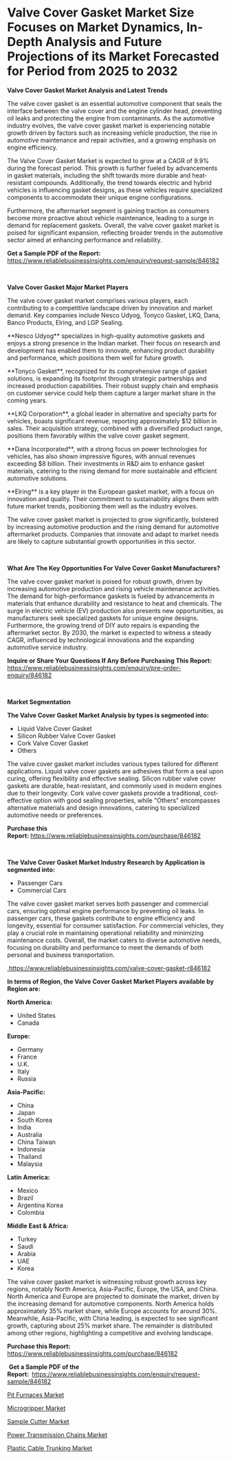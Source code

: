 <p><h1>Valve Cover Gasket Market Size Focuses on Market Dynamics, In-Depth Analysis and Future Projections of its Market Forecasted for Period from 2025 to 2032</h1></p><p><strong>Valve Cover Gasket Market Analysis and Latest Trends</strong></p>
<p><p>The valve cover gasket is an essential automotive component that seals the interface between the valve cover and the engine cylinder head, preventing oil leaks and protecting the engine from contaminants. As the automotive industry evolves, the valve cover gasket market is experiencing notable growth driven by factors such as increasing vehicle production, the rise in automotive maintenance and repair activities, and a growing emphasis on engine efficiency.</p><p>The Valve Cover Gasket Market is expected to grow at a CAGR of 9.9% during the forecast period. This growth is further fueled by advancements in gasket materials, including the shift towards more durable and heat-resistant compounds. Additionally, the trend towards electric and hybrid vehicles is influencing gasket designs, as these vehicles require specialized components to accommodate their unique engine configurations. </p><p>Furthermore, the aftermarket segment is gaining traction as consumers become more proactive about vehicle maintenance, leading to a surge in demand for replacement gaskets. Overall, the valve cover gasket market is poised for significant expansion, reflecting broader trends in the automotive sector aimed at enhancing performance and reliability.</p></p>
<p><strong>Get a Sample PDF of the Report:&nbsp;</strong> <a href="https://www.reliablebusinessinsights.com/enquiry/request-sample/846182?utm_campaign=39&utm_medium=2&utm_source=Github&utm_content=ia&utm_term=10042025&utm_id=valve-cover-gasket">https://www.reliablebusinessinsights.com/enquiry/request-sample/846182</a></p>
<p>&nbsp;</p>
<p><strong>Valve Cover Gasket Major Market Players</strong></p>
<p><p>The valve cover gasket market comprises various players, each contributing to a competitive landscape driven by innovation and market demand. Key companies include Nesco Udyog, Tonyco Gasket, LKQ, Dana, Banco Products, Elring, and LGP Sealing.</p><p>**Nesco Udyog** specializes in high-quality automotive gaskets and enjoys a strong presence in the Indian market. Their focus on research and development has enabled them to innovate, enhancing product durability and performance, which positions them well for future growth.</p><p>**Tonyco Gasket**, recognized for its comprehensive range of gasket solutions, is expanding its footprint through strategic partnerships and increased production capabilities. Their robust supply chain and emphasis on customer service could help them capture a larger market share in the coming years.</p><p>**LKQ Corporation**, a global leader in alternative and specialty parts for vehicles, boasts significant revenue, reporting approximately $12 billion in sales. Their acquisition strategy, combined with a diversified product range, positions them favorably within the valve cover gasket segment.</p><p>**Dana Incorporated**, with a strong focus on power technologies for vehicles, has also shown impressive figures, with annual revenues exceeding $8 billion. Their investments in R&D aim to enhance gasket materials, catering to the rising demand for more sustainable and efficient automotive solutions.</p><p>**Elring** is a key player in the European gasket market, with a focus on innovation and quality. Their commitment to sustainability aligns them with future market trends, positioning them well as the industry evolves.</p><p>The valve cover gasket market is projected to grow significantly, bolstered by increasing automotive production and the rising demand for automotive aftermarket products. Companies that innovate and adapt to market needs are likely to capture substantial growth opportunities in this sector.</p></p>
<p>&nbsp;</p>
<p><strong>What Are The Key Opportunities For Valve Cover Gasket Manufacturers?</strong></p>
<p><p>The valve cover gasket market is poised for robust growth, driven by increasing automotive production and rising vehicle maintenance activities. The demand for high-performance gaskets is fueled by advancements in materials that enhance durability and resistance to heat and chemicals. The surge in electric vehicle (EV) production also presents new opportunities, as manufacturers seek specialized gaskets for unique engine designs. Furthermore, the growing trend of DIY auto repairs is expanding the aftermarket sector. By 2030, the market is expected to witness a steady CAGR, influenced by technological innovations and the expanding automotive service industry.</p></p>
<p><strong>Inquire or Share Your Questions If Any Before Purchasing This Report:</strong> <a href="https://www.reliablebusinessinsights.com/enquiry/pre-order-enquiry/846182?utm_campaign=39&utm_medium=2&utm_source=Github&utm_content=ia&utm_term=10042025&utm_id=valve-cover-gasket">https://www.reliablebusinessinsights.com/enquiry/pre-order-enquiry/846182</a></p>
<p>&nbsp;</p>
<p><strong>Market Segmentation</strong></p>
<p><strong>The Valve Cover Gasket Market Analysis by types is segmented into:</strong></p>
<p><ul><li>Liquid Valve Cover Gasket</li><li>Silicon Rubber Valve Cover Gasket</li><li>Cork Valve Cover Gasket</li><li>Others</li></ul></p>
<p><p>The valve cover gasket market includes various types tailored for different applications. Liquid valve cover gaskets are adhesives that form a seal upon curing, offering flexibility and effective sealing. Silicon rubber valve cover gaskets are durable, heat-resistant, and commonly used in modern engines due to their longevity. Cork valve cover gaskets provide a traditional, cost-effective option with good sealing properties, while "Others" encompasses alternative materials and design innovations, catering to specialized automotive needs or preferences.</p></p>
<p><strong>Purchase this Report:&nbsp;</strong><a href="https://www.reliablebusinessinsights.com/purchase/846182?utm_campaign=39&utm_medium=2&utm_source=Github&utm_content=ia&utm_term=10042025&utm_id=valve-cover-gasket">https://www.reliablebusinessinsights.com/purchase/846182</a></p>
<p>&nbsp;</p>
<p><strong>The Valve Cover Gasket Market Industry Research by Application is segmented into:</strong></p>
<p><ul><li>Passenger Cars</li><li>Commercial Cars</li></ul></p>
<p><p>The valve cover gasket market serves both passenger and commercial cars, ensuring optimal engine performance by preventing oil leaks. In passenger cars, these gaskets contribute to engine efficiency and longevity, essential for consumer satisfaction. For commercial vehicles, they play a crucial role in maintaining operational reliability and minimizing maintenance costs. Overall, the market caters to diverse automotive needs, focusing on durability and performance to meet the demands of both personal and business transportation.</p></p>
<p><a href="https://www.reliablebusinessinsights.com/valve-cover-gasket-r846182?utm_campaign=39&utm_medium=2&utm_source=Github&utm_content=ia&utm_term=10042025&utm_id=valve-cover-gasket">&nbsp;https://www.reliablebusinessinsights.com/valve-cover-gasket-r846182</a></p>
<p><strong>In terms of Region, the Valve Cover Gasket Market Players available by Region are:</strong></p>
<p>
    <p> <strong> North America: </strong>
        <ul>
            <li>United States</li>
            <li>Canada</li>
        </ul>
        </p> 
    <p> <strong> Europe: </strong>
        <ul>
            <li>Germany</li>
            <li>France</li>
            <li>U.K.</li>
            <li>Italy</li>
            <li>Russia</li>
        </ul>
        </p> 
    <p> <strong> Asia-Pacific: </strong>
        <ul>
            <li>China</li>
            <li>Japan</li>
            <li>South Korea</li>
            <li>India</li>
            <li>Australia</li>
            <li>China Taiwan</li>
            <li>Indonesia</li>
            <li>Thailand</li>
            <li>Malaysia</li>
        </ul>
        </p> 
    <p> <strong> Latin America: </strong>
        <ul>
            <li>Mexico</li>
            <li>Brazil</li>
            <li>Argentina Korea</li>
            <li>Colombia</li>
        </ul>
        </p> 
    <p> <strong> Middle East & Africa: </strong>
        <ul>
            <li>Turkey</li>
            <li>Saudi</li>
            <li>Arabia</li>
            <li>UAE</li>
            <li>Korea</li>
        </ul>
    </p>
    </p>
<p><p>The valve cover gasket market is witnessing robust growth across key regions, notably North America, Asia-Pacific, Europe, the USA, and China. North America and Europe are projected to dominate the market, driven by the increasing demand for automotive components. North America holds approximately 35% market share, while Europe accounts for around 30%. Meanwhile, Asia-Pacific, with China leading, is expected to see significant growth, capturing about 25% market share. The remainder is distributed among other regions, highlighting a competitive and evolving landscape.</p></p>
<p><strong>Purchase this Report: </strong><a href="https://www.reliablebusinessinsights.com/purchase/846182?utm_campaign=39&utm_medium=2&utm_source=Github&utm_content=ia&utm_term=10042025&utm_id=valve-cover-gasket">https://www.reliablebusinessinsights.com/purchase/846182</a></p>
<p>&nbsp;<strong>Get a Sample PDF of the Report:&nbsp;&nbsp;</strong><a href="https://www.reliablebusinessinsights.com/enquiry/request-sample/846182?utm_campaign=39&utm_medium=2&utm_source=Github&utm_content=ia&utm_term=10042025&utm_id=valve-cover-gasket">https://www.reliablebusinessinsights.com/enquiry/request-sample/846182</a></p>
<p><strong></strong></p>
<p><p><a href="https://github.com/cobinaydin13/Market-Research-Report-List-1/blob/main/pit-furnaces-market.md?utm_campaign=39&utm_medium=2&utm_source=Github&utm_content=ia&utm_term=10042025&utm_id=valve-cover-gasket">Pit Furnaces Market</a></p><p><a href="https://github.com/Krish2023na/Market-Research-Report-List-7/blob/main/microgripper-market.md?utm_campaign=39&utm_medium=2&utm_source=Github&utm_content=ia&utm_term=10042025&utm_id=valve-cover-gasket">Microgripper Market</a></p><p><a href="https://github.com/bmorecock/Market-Research-Report-List-6/blob/main/sample-cutter-market.md?utm_campaign=39&utm_medium=2&utm_source=Github&utm_content=ia&utm_term=10042025&utm_id=valve-cover-gasket">Sample Cutter Market</a></p><p><a href="https://github.com/cachaskluwe/Market-Research-Report-List-1/blob/main/power-transmission-chains-market.md?utm_campaign=39&utm_medium=2&utm_source=Github&utm_content=ia&utm_term=10042025&utm_id=valve-cover-gasket">Power Transmission Chains Market</a></p><p><a href="https://github.com/mehakmiamid1/Market-Research-Report-List-1/blob/main/plastic-cable-trunking-market.md?utm_campaign=39&utm_medium=2&utm_source=Github&utm_content=ia&utm_term=10042025&utm_id=valve-cover-gasket">Plastic Cable Trunking Market</a></p></p>
